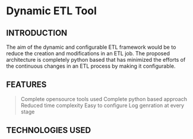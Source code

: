 # Dynamic ETL Tool

## INTRODUCTION
The aim of the dynamic and configurable ETL framework would be to reduce the creation and modifications in an ETL job.
The proposed architecture is completely python based that has minimized the efforts of the continuous changes in an ETL process by making it configurable.

## FEATURES
> Complete opensource tools used
> Complete python based approach
> Reduced time complexity 
> Easy to configure
> Log genration at every stage

## TECHNOLOGIES USED

